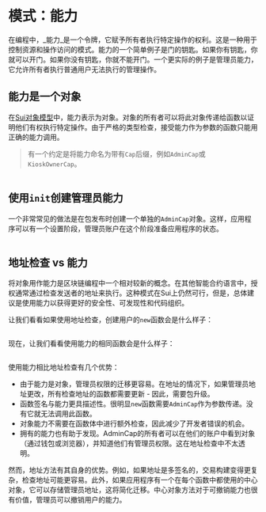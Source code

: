 # 模式：能力

在编程中，_能力_是一个令牌，它赋予所有者执行特定操作的权利。这是一种用于控制资源和操作访问的模式。能力的一个简单例子是门的钥匙。如果你有钥匙，你就可以开门。如果你没有钥匙，你就不能开门。一个更实际的例子是管理员能力，它允许所有者执行普通用户无法执行的管理操作。

## 能力是一个对象

在[Sui对象模型](./../object/)中，能力表示为对象。对象的所有者可以将此对象传递给函数以证明他们有权执行特定操作。由于严格的类型检查，接受能力作为参数的函数只能用正确的能力调用。

> 有一个约定是将能力命名为带有`Cap`后缀，例如`AdminCap`或`KioskOwnerCap`。

```move file=packages/samples/sources/programmability/capability.move anchor=main

```

## 使用`init`创建管理员能力

一个非常常见的做法是在包发布时创建一个单独的`AdminCap`对象。这样，应用程序可以有一个设置阶段，管理员账户在这个阶段准备应用程序的状态。

```move file=packages/samples/sources/programmability/capability-2.move anchor=admin_cap

```

## 地址检查 vs 能力

将对象用作能力是区块链编程中一个相对较新的概念。在其他智能合约语言中，授权通常通过检查发送者的地址来执行。这种模式在Sui上仍然可行，但是，总体建议是使用能力以获得更好的安全性、可发现性和代码组织。

让我们看看如果使用地址检查，创建用户的`new`函数会是什么样子：

```move file=packages/samples/sources/programmability/capability-3.move anchor=with_address

```

现在，让我们看看使用能力的相同函数会是什么样子：

```move file=packages/samples/sources/programmability/capability-4.move anchor=with_capability

```

使用能力相比地址检查有几个优势：

- 由于能力是对象，管理员权限的迁移更容易。在地址的情况下，如果管理员地址更改，所有检查地址的函数都需要更新 - 因此，需要包升级。
- 函数签名与能力更具描述性。很明显`new`函数需要`AdminCap`作为参数传递。没有它就无法调用此函数。
- 对象能力不需要在函数体中进行额外检查，因此减少了开发者错误的机会。
- 拥有的能力也有助于发现。AdminCap的所有者可以在他们的账户中看到对象（通过钱包或浏览器），并知道他们有管理员权限。这在地址检查中不太透明。

然而，地址方法有其自身的优势。例如，如果地址是多签名的，交易构建变得更复杂，检查地址可能更容易。此外，如果应用程序有一个在每个函数中都使用的中心对象，它可以存储管理员地址，这将简化迁移。中心对象方法对于可撤销能力也很有价值，管理员可以撤销用户的能力。